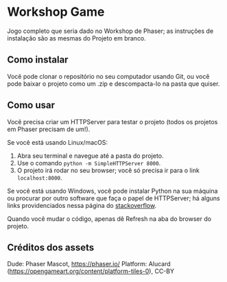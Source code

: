 # Workshop Game
Jogo completo que seria dado no Workshop de Phaser; as instruções de instalação são as mesmas do Projeto em branco.

## Como instalar
Você pode clonar o repositório no seu computador usando Git, ou você pode baixar o projeto como um .zip e descompacta-lo na pasta que quiser.

## Como usar
Você precisa criar um HTTPServer para testar o projeto (todos os projetos em Phaser precisam de um!).

Se você está usando Linux/macOS:

1. Abra seu terminal e navegue até a pasta do projeto.
2. Use o comando `python -m SimpleHTTPServer 8000`.
3. O projeto irá rodar no seu browser; você só precisa ir para o link `localhost:8000`.

Se você está usando Windows, você pode instalar Python na sua máquina ou procurar por outro software que faça o papel de HTTPServer; há alguns links providenciados nessa página do [stackoverflow](https://stackoverflow.com/questions/5050851/best-lightweight-web-server-only-static-content-for-windows).

Quando você mudar o código, apenas dê Refresh na aba do browser do projeto.

## Créditos dos assets
Dude: Phaser Mascot, https://phaser.io/
Platform: Alucard (https://opengameart.org/content/platform-tiles-0), CC-BY

